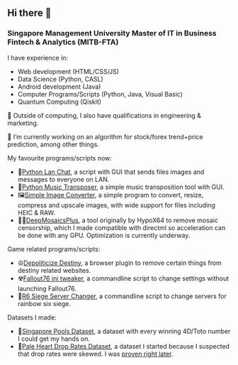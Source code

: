 ## Hi there 👋

<!--
**foooooooooooooooooooooooooootw/foooooooooooooooooooooooooootw** is a ✨ _special_ ✨ repository because its `README.md` (this file) appears on your GitHub profile.

Here are some ideas to get you started:

- 🔭 I’m currently working on ...
- 🌱 I’m currently learning ...
- 👯 I’m looking to collaborate on ...
- 🤔 I’m looking for help with ...
- 💬 Ask me about ...
- 📫 How to reach me: ...
- 😄 Pronouns: ...
- ⚡ Fun fact: ...
-->

### Singapore Management University Master of IT in Business Fintech & Analytics (MITB-FTA)

I have experience in:
- Web development (HTML/CSS/JS)
- Data Science (Python, CASL)
- Android development (Java)
- Computer Programs/Scripts (Python, Java, Visual Basic) 
- Quantum Computing (Qiskit)

💬 Outside of computing, I also have qualifications in engineering & marketing. 

🔭 I’m currently working on an algorithm for stock/forex trend+price prediction, among other things. 

My favourite programs/scripts now:
- 💬[Python Lan Chat](https://github.com/foooooooooooooooooooooooooootw/Python-LAN-Chat), a script with GUI that sends files images and messages to everyone on LAN.
- 🎼[Python Music Transposer](https://github.com/foooooooooooooooooooooooooootw/Python-Music-Transposer), a simple music transposition tool with GUI.
- 🖼️[Simple Image Converter](https://github.com/foooooooooooooooooooooooooootw/simple-image-converter), a simple program to convert, resize, compress and upscale images, with wide support for files including HEIC & RAW.
- 😶‍🌫️[DeepMosaicsPlus](https://github.com/foooooooooooooooooooooooooootw/DeepMosaicsPlus), a tool originally by HypoX64 to remove mosaic censorship, which I made compatible with directml so acceleration can be done with any GPU. Optimization is currently underway.

Game related programs/scripts:
- ☮️[Depoliticize Destiny](https://github.com/foooooooooooooooooooooooooootw/Depoliticize-Destiny), a browser plugin to remove certain things from destiny related websites.
- ☢️[Fallout76 ini tweaker](https://github.com/foooooooooooooooooooooooooootw/Fallout-76-ini-tweak-scipt), a commandline script to change settings without launching Fallout76.
- 🔫[R6 Siege Server Changer](https://github.com/foooooooooooooooooooooooooootw/Rainbow-Six-Siege-Server-Changer), a commandline script to change servers for rainbow six siege.

Datasets I made:
- 🎲[Singapore Pools Dataset](https://github.com/foooooooooooooooooooooooooootw/Singapore-Pools-Dataset), a dataset with every winning 4D/Toto number I could get my hands on.
- 💠[Pale Heart Drop Rates Dataset](https://github.com/foooooooooooooooooooooooooootw/Pale-Heart-Drop-Rates-Dataset), a dataset I started because I suspected that drop rates were skewed. I was [proven right later](https://www.bungie.net/7/en/News/Article/dev_insights_perk_rng_issue). 
